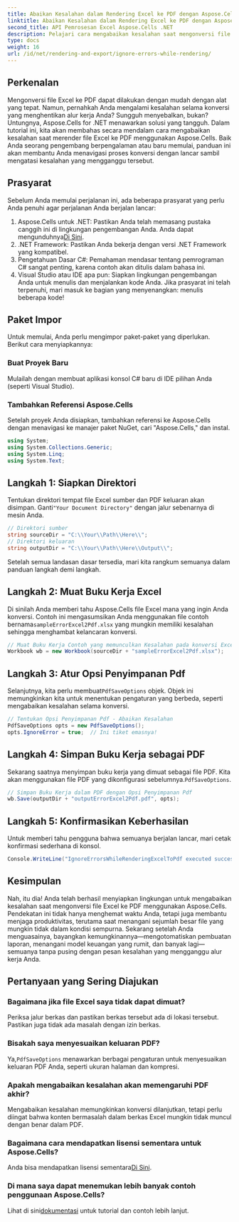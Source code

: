 ```yaml
---
title: Abaikan Kesalahan dalam Rendering Excel ke PDF dengan Aspose.Cells
linktitle: Abaikan Kesalahan dalam Rendering Excel ke PDF dengan Aspose.Cells
second_title: API Pemrosesan Excel Aspose.Cells .NET
description: Pelajari cara mengabaikan kesalahan saat mengonversi file Excel ke PDF dengan Aspose.Cells for .NET. Panduan langkah demi langkah disertakan.
type: docs
weight: 16
url: /id/net/rendering-and-export/ignore-errors-while-rendering/
---
```

## Perkenalan
Mengonversi file Excel ke PDF dapat dilakukan dengan mudah dengan alat yang tepat. Namun, pernahkah Anda mengalami kesalahan selama konversi yang menghentikan alur kerja Anda? Sungguh menyebalkan, bukan? Untungnya, Aspose.Cells for .NET menawarkan solusi yang tangguh. Dalam tutorial ini, kita akan membahas secara mendalam cara mengabaikan kesalahan saat merender file Excel ke PDF menggunakan Aspose.Cells. Baik Anda seorang pengembang berpengalaman atau baru memulai, panduan ini akan membantu Anda menavigasi proses konversi dengan lancar sambil mengatasi kesalahan yang mengganggu tersebut.
## Prasyarat
Sebelum Anda memulai perjalanan ini, ada beberapa prasyarat yang perlu Anda penuhi agar perjalanan Anda berjalan lancar:
1.  Aspose.Cells untuk .NET: Pastikan Anda telah memasang pustaka canggih ini di lingkungan pengembangan Anda. Anda dapat mengunduhnya[Di Sini](https://releases.aspose.com/cells/net/).
2. .NET Framework: Pastikan Anda bekerja dengan versi .NET Framework yang kompatibel.
3. Pengetahuan Dasar C#: Pemahaman mendasar tentang pemrograman C# sangat penting, karena contoh akan ditulis dalam bahasa ini.
4. Visual Studio atau IDE apa pun: Siapkan lingkungan pengembangan Anda untuk menulis dan menjalankan kode Anda.
Jika prasyarat ini telah terpenuhi, mari masuk ke bagian yang menyenangkan: menulis beberapa kode!
## Paket Impor
Untuk memulai, Anda perlu mengimpor paket-paket yang diperlukan. Berikut cara menyiapkannya:
### Buat Proyek Baru
Mulailah dengan membuat aplikasi konsol C# baru di IDE pilihan Anda (seperti Visual Studio).
### Tambahkan Referensi Aspose.Cells
Setelah proyek Anda disiapkan, tambahkan referensi ke Aspose.Cells dengan menavigasi ke manajer paket NuGet, cari "Aspose.Cells," dan instal.
```csharp
using System;
using System.Collections.Generic;
using System.Linq;
using System.Text;
```
## Langkah 1: Siapkan Direktori
 Tentukan direktori tempat file Excel sumber dan PDF keluaran akan disimpan. Ganti`"Your Document Directory"` dengan jalur sebenarnya di mesin Anda.
```csharp
// Direktori sumber
string sourceDir = "C:\\Your\\Path\\Here\\";
// Direktori keluaran
string outputDir = "C:\\Your\\Path\\Here\\Output\\";
```
Setelah semua landasan dasar tersedia, mari kita rangkum semuanya dalam panduan langkah demi langkah.
## Langkah 2: Muat Buku Kerja Excel
Di sinilah Anda memberi tahu Aspose.Cells file Excel mana yang ingin Anda konversi. Contoh ini mengasumsikan Anda menggunakan file contoh bernama`sampleErrorExcel2Pdf.xlsx` yang mungkin memiliki kesalahan sehingga menghambat kelancaran konversi.
```csharp
// Muat Buku Kerja Contoh yang memunculkan Kesalahan pada konversi Excel2Pdf
Workbook wb = new Workbook(sourceDir + "sampleErrorExcel2Pdf.xlsx");
```
## Langkah 3: Atur Opsi Penyimpanan Pdf
 Selanjutnya, kita perlu membuat`PdfSaveOptions` objek. Objek ini memungkinkan kita untuk menentukan pengaturan yang berbeda, seperti mengabaikan kesalahan selama konversi.
```csharp
// Tentukan Opsi Penyimpanan Pdf - Abaikan Kesalahan
PdfSaveOptions opts = new PdfSaveOptions();
opts.IgnoreError = true;  // Ini tiket emasnya!
```
## Langkah 4: Simpan Buku Kerja sebagai PDF
 Sekarang saatnya menyimpan buku kerja yang dimuat sebagai file PDF. Kita akan menggunakan file PDF yang dikonfigurasi sebelumnya.`PdfSaveOptions`.
```csharp
// Simpan Buku Kerja dalam PDF dengan Opsi Penyimpanan Pdf
wb.Save(outputDir + "outputErrorExcel2Pdf.pdf", opts);
```
## Langkah 5: Konfirmasikan Keberhasilan
Untuk memberi tahu pengguna bahwa semuanya berjalan lancar, mari cetak konfirmasi sederhana di konsol.
```csharp
Console.WriteLine("IgnoreErrorsWhileRenderingExcelToPdf executed successfully.\r\n");
```

## Kesimpulan
Nah, itu dia! Anda telah berhasil menyiapkan lingkungan untuk mengabaikan kesalahan saat mengonversi file Excel ke PDF menggunakan Aspose.Cells. Pendekatan ini tidak hanya menghemat waktu Anda, tetapi juga membantu menjaga produktivitas, terutama saat menangani sejumlah besar file yang mungkin tidak dalam kondisi sempurna. Sekarang setelah Anda menguasainya, bayangkan kemungkinannya—mengotomatiskan pembuatan laporan, menangani model keuangan yang rumit, dan banyak lagi—semuanya tanpa pusing dengan pesan kesalahan yang mengganggu alur kerja Anda. 
## Pertanyaan yang Sering Diajukan
### Bagaimana jika file Excel saya tidak dapat dimuat?
Periksa jalur berkas dan pastikan berkas tersebut ada di lokasi tersebut. Pastikan juga tidak ada masalah dengan izin berkas.
### Bisakah saya menyesuaikan keluaran PDF?
 Ya,`PdfSaveOptions` menawarkan berbagai pengaturan untuk menyesuaikan keluaran PDF Anda, seperti ukuran halaman dan kompresi.
### Apakah mengabaikan kesalahan akan memengaruhi PDF akhir?
Mengabaikan kesalahan memungkinkan konversi dilanjutkan, tetapi perlu diingat bahwa konten bermasalah dalam berkas Excel mungkin tidak muncul dengan benar dalam PDF.
### Bagaimana cara mendapatkan lisensi sementara untuk Aspose.Cells?
 Anda bisa mendapatkan lisensi sementara[Di Sini](https://purchase.aspose.com/temporary-license/).
### Di mana saya dapat menemukan lebih banyak contoh penggunaan Aspose.Cells?
 Lihat di sini[dokumentasi](https://reference.aspose.com/cells/net/) untuk tutorial dan contoh lebih lanjut.